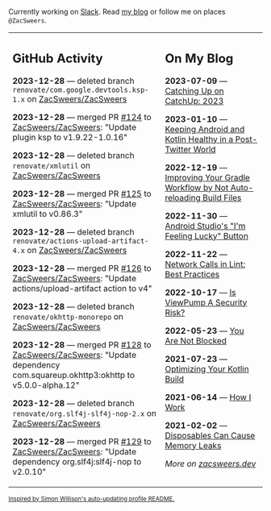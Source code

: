 Currently working on [Slack](https://slack.com/). Read [my blog](https://zacsweers.dev/) or follow me on places `@ZacSweers`.

<table><tr><td valign="top" width="60%">

## GitHub Activity
<!-- githubActivity starts -->
**2023-12-28** — deleted branch `renovate/com.google.devtools.ksp-1.x` on [ZacSweers/ZacSweers](https://github.com/ZacSweers/ZacSweers)

**2023-12-28** — merged PR [#124](https://github.com/ZacSweers/ZacSweers/pull/124) to [ZacSweers/ZacSweers](https://github.com/ZacSweers/ZacSweers): "Update plugin ksp to v1.9.22-1.0.16"

**2023-12-28** — deleted branch `renovate/xmlutil` on [ZacSweers/ZacSweers](https://github.com/ZacSweers/ZacSweers)

**2023-12-28** — merged PR [#125](https://github.com/ZacSweers/ZacSweers/pull/125) to [ZacSweers/ZacSweers](https://github.com/ZacSweers/ZacSweers): "Update xmlutil to v0.86.3"

**2023-12-28** — deleted branch `renovate/actions-upload-artifact-4.x` on [ZacSweers/ZacSweers](https://github.com/ZacSweers/ZacSweers)

**2023-12-28** — merged PR [#126](https://github.com/ZacSweers/ZacSweers/pull/126) to [ZacSweers/ZacSweers](https://github.com/ZacSweers/ZacSweers): "Update actions/upload-artifact action to v4"

**2023-12-28** — deleted branch `renovate/okhttp-monorepo` on [ZacSweers/ZacSweers](https://github.com/ZacSweers/ZacSweers)

**2023-12-28** — merged PR [#128](https://github.com/ZacSweers/ZacSweers/pull/128) to [ZacSweers/ZacSweers](https://github.com/ZacSweers/ZacSweers): "Update dependency com.squareup.okhttp3:okhttp to v5.0.0-alpha.12"

**2023-12-28** — deleted branch `renovate/org.slf4j-slf4j-nop-2.x` on [ZacSweers/ZacSweers](https://github.com/ZacSweers/ZacSweers)

**2023-12-28** — merged PR [#129](https://github.com/ZacSweers/ZacSweers/pull/129) to [ZacSweers/ZacSweers](https://github.com/ZacSweers/ZacSweers): "Update dependency org.slf4j:slf4j-nop to v2.0.10"
<!-- githubActivity ends -->
</td><td valign="top" width="40%">

## On My Blog
<!-- blog starts -->
**2023-07-09** — [Catching Up on CatchUp: 2023](https://www.zacsweers.dev/catching-up-on-catchup-2023/)

**2023-01-10** — [Keeping Android and Kotlin Healthy in a Post-Twitter World](https://www.zacsweers.dev/keeping-android-healthy/)

**2022-12-19** — [Improving Your Gradle Workflow by Not Auto-reloading Build Files](https://www.zacsweers.dev/improving-your-workflow-by-not-auto-reloading-build-files/)

**2022-11-30** — [Android Studio's "I'm Feeling Lucky" Button](https://www.zacsweers.dev/android-studios-im-feeling-lucky-button/)

**2022-11-22** — [Network Calls in Lint: Best Practices](https://www.zacsweers.dev/network-calls-in-lint-best-practices/)

**2022-10-17** — [Is ViewPump A Security Risk?](https://www.zacsweers.dev/is-viewpump-a-security-risk/)

**2022-05-23** — [You Are Not Blocked](https://www.zacsweers.dev/you-are-not-blocked/)

**2021-07-23** — [Optimizing Your Kotlin Build](https://www.zacsweers.dev/optimizing-your-kotlin-build/)

**2021-06-14** — [How I Work](https://www.zacsweers.dev/how-i-work/)

**2021-02-02** — [Disposables Can Cause Memory Leaks](https://www.zacsweers.dev/disposables-can-cause-memory-leaks/)
<!-- blog ends -->
_More on [zacsweers.dev](https://zacsweers.dev/)_
</td></tr></table>

<sub><a href="https://simonwillison.net/2020/Jul/10/self-updating-profile-readme/">Inspired by Simon Willison's auto-updating profile README.</a></sub>